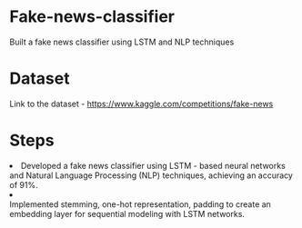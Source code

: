 # Fake-news-classifier
Built a fake news classifier using LSTM and NLP techniques

# Dataset
Link to the dataset - https://www.kaggle.com/competitions/fake-news
# Steps
<li> Developed a fake news classifier using LSTM - based neural
networks and Natural Language Processing (NLP) techniques,
achieving an accuracy of 91%.
<li></li>Implemented stemming, one-hot representation, padding to create
an embedding layer for sequential modeling with LSTM networks.
